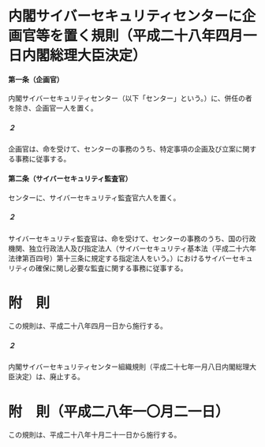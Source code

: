 # 内閣サイバーセキュリティセンターに企画官等を置く規則（平成二十八年四月一日内閣総理大臣決定）
#### 第一条（企画官）
内閣サイバーセキュリティセンター（以下「センター」という。）に、併任の者を除き、企画官一人を置く。
##### ２
企画官は、命を受けて、センターの事務のうち、特定事項の企画及び立案に関する事務に従事する。
#### 第二条（サイバーセキュリティ監査官）
センターに、サイバーセキュリティ監査官六人を置く。
##### ２
サイバーセキュリティ監査官は、命を受けて、センターの事務のうち、国の行政機関、独立行政法人及び指定法人（サイバーセキュリティ基本法（平成二十六年法律第百四号）第十三条に規定する指定法人をいう。）におけるサイバーセキュリティの確保に関し必要な監査に関する事務に従事する。
# 附　則
この規則は、平成二十八年四月一日から施行する。
##### ２
内閣サイバーセキュリティセンター組織規則（平成二十七年一月八日内閣総理大臣決定）は、廃止する。
# 附　則（平成二八年一〇月二一日）
この規則は、平成二十八年十月二十一日から施行する。
